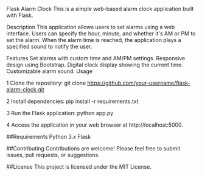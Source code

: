 Flask Alarm Clock
This is a simple web-based alarm clock application built with Flask.

Description
This application allows users to set alarms using a web interface. Users can specify the hour, minute, and whether it's AM or PM to set the alarm. When the alarm time is reached, the application plays a specified sound to notify the user.

Features
Set alarms with custom time and AM/PM settings.
Responsive design using Bootstrap.
Digital clock display showing the current time.
Customizable alarm sound.
Usage

1 Clone the repository:
git clone https://github.com/your-username/flask-alarm-clock.git

2 Install dependencies:
pip install -r requirements.txt

3 Run the Flask application: python app.py

4 Access the application in your web browser at http://localhost:5000.

##Requirements
Python 3.x
Flask

##Contributing
Contributions are welcome! Please feel free to submit issues, pull requests, or suggestions.

##License
This project is licensed under the MIT License.
